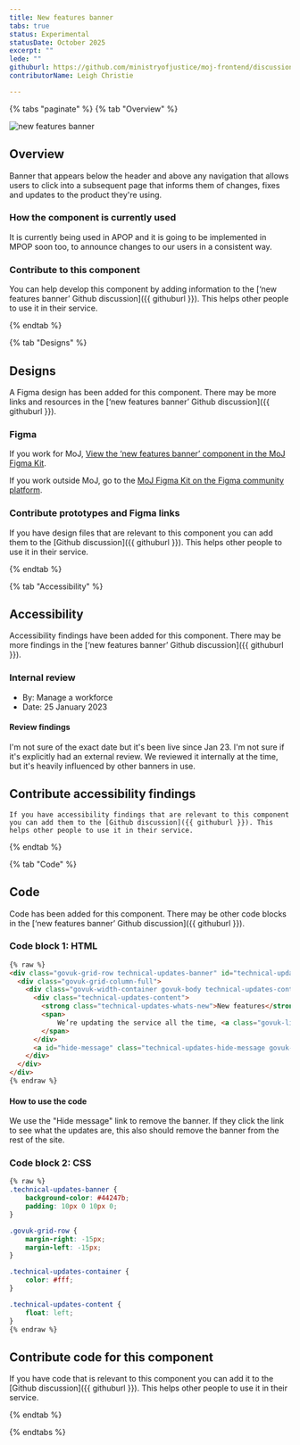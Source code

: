```yaml
---
title: New features banner
tabs: true
status: Experimental
statusDate: October 2025
excerpt: ""
lede: ""
githuburl: https://github.com/ministryofjustice/moj-frontend/discussions/categories/experimental-components-pages-and-patterns
contributorName: Leigh Christie

---
```


{% tabs "paginate" %}
{% tab "Overview" %}

<div class="img-container">
  <img src="/assets/images/submission-1759330464350/New-features-banner.png" alt="new features banner" />
</div>

## Overview
Banner that appears below the header and above any navigation that allows users to click into a subsequent page that informs them of changes, fixes and updates to the product they're using.

### How the component is currently used

It is currently being used in APOP and it is going to be implemented in MPOP soon too, to announce changes to our users in a consistent way.

### Contribute to this component
You can help develop this component by adding information to the [‘new features banner’ Github discussion]({{ githuburl }}). This helps other people to use it in their service.

{% endtab %}

{% tab "Designs" %}

## Designs

A Figma design has been added for this component. There may be more links and resources in the [‘new features banner’ Github discussion]({{ githuburl }}).


### Figma

If you work for MoJ, [View the ‘new features banner’ component in the MoJ Figma Kit]().

If you work outside MoJ, go to the [MoJ Figma Kit on the Figma community platform](https://www.figma.com/community/file/1543193133973726850/moj-design-system-figma-kit).

### Contribute prototypes and Figma links

If you have design files that are relevant to this component you can add them to the [Github discussion]({{ githuburl }}). This helps other people to use it in their service.

{% endtab %}

{% tab "Accessibility" %}

## Accessibility

Accessibility findings have been added for this component. There may be more findings in the [‘new features banner’ Github discussion]({{ githuburl }}).


### Internal review

* By: Manage a workforce
* Date: 25 January 2023

#### Review findings

I'm not sure of the exact date but it's been live since Jan 23. I'm not sure if it's explicitly had an external review. We reviewed it internally at the time, but it's heavily influenced by other banners in use.

## Contribute accessibility findings

    If you have accessibility findings that are relevant to this component you can add them to the [Github discussion]({{ githuburl }}). This helps other people to use it in their service.

{% endtab %}

{% tab "Code" %}

## Code

Code has been added for this component. There may be other code blocks in the [‘new features banner’ Github discussion]({{ githuburl }}).


### Code block 1: HTML

<div class="app-example__code" data-module="app-copy">

```HTML
{% raw %}
<div class="govuk-grid-row technical-updates-banner" id="technical-updates-banner" data-banner-version="30 May 2025">
  <div class="govuk-grid-column-full">
    <div class="govuk-width-container govuk-body technical-updates-container">
      <div class="technical-updates-content">
        <strong class="technical-updates-whats-new">New features</strong>
        <span>
            We’re updating the service all the time, <a class="govuk-link govuk-link--inverse" href="/whats-new">find out more on the What’s new page.</a>
        </span>
      </div>
      <a id="hide-message" class="technical-updates-hide-message govuk-link govuk-link--inverse" href="#" aria-current="page">Hide message</a>
    </div>
  </div>
</div>
{% endraw %}
```

</div>

#### How to use the code

We use the "Hide message" link to remove the banner. If they click the link to see what the updates are, this also should remove the banner from the rest of the site.

### Code block 2: CSS

<div class="app-example__code" data-module="app-copy">

```CSS
{% raw %}
.technical-updates-banner {
    background-color: #44247b;
    padding: 10px 0 10px 0;
}

.govuk-grid-row {
    margin-right: -15px;
    margin-left: -15px;
}

.technical-updates-container {
    color: #fff;
}

.technical-updates-content {
    float: left;
}
{% endraw %}
```

</div>


## Contribute code for this component

If you have code that is relevant to this component you can add it to the [Github discussion]({{ githuburl }}). This helps other people to use it in their service.

{% endtab %}

{% endtabs %}

